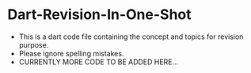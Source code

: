 # Dart-Revision-In-One-Shot
- This is a dart code file containing the concept and topics for revision purpose.
- Please ignore spelling mistakes.
- CURRENTLY MORE CODE TO BE ADDED HERE...
